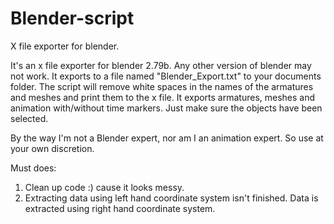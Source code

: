 # Blender-script
X file exporter for blender.

It's an x file exporter for blender 2.79b. Any other version of blender may not work.
It exports to a file named
"Blender_Export.txt"
to your documents folder.
The script will remove white spaces in the names of the armatures and meshes
and print them to the x file.
It exports armatures, meshes and animation with/without time markers. Just make sure
the objects have been selected.

By the way I'm not a Blender expert, nor am I an animation expert. So use at your
own discretion.

Must does:
1) Clean up code :) cause it looks messy.
2) Extracting data using left hand coordinate system isn't finished. Data is extracted
using right hand coordinate system.

